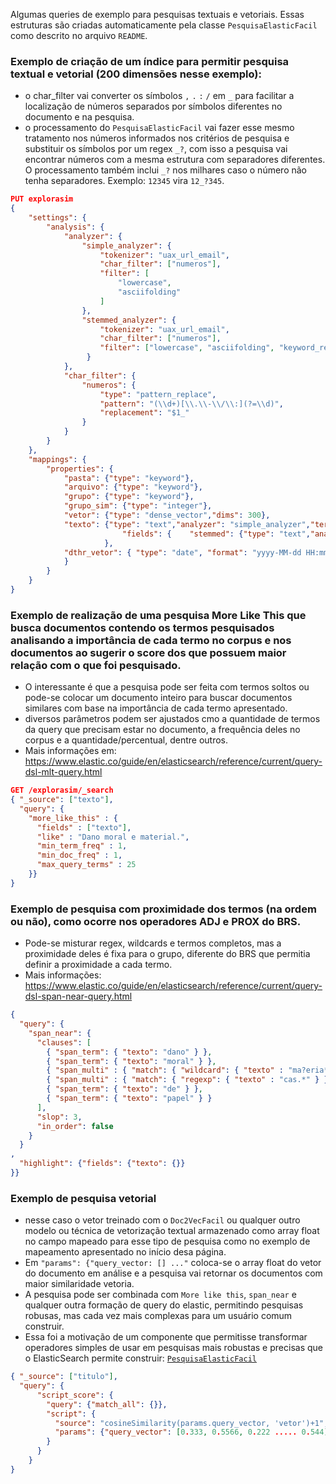  Algumas queries de exemplo para pesquisas textuais e vetoriais. Essas estruturas são criadas automaticamente pela classe `PesquisaElasticFacil` como descrito no arquivo `README`.

### Exemplo de criação de um índice para permitir pesquisa textual e vetorial (200 dimensões nesse exemplo):
- o char_filter vai converter os símbolos `,` `.` `:` `/`  em `_` para facilitar a localização de números separados por símbolos diferentes no documento e na pesquisa.
- o processamento do `PesquisaElasticFacil` vai fazer esse mesmo tratamento nos números informados nos critérios de pesquisa e substituir os símbolos por um regex `_?`, com isso a pesquisa vai encontrar números com a mesma estrutura com separadores diferentes. O processamento também inclui `_?` nos milhares caso o número não tenha separadores. Exemplo: `12345` vira `12_?345`.
```json
PUT explorasim
{
	"settings": {
		"analysis": {
			"analyzer": {
				"simple_analyzer": {
					"tokenizer": "uax_url_email",
					"char_filter": ["numeros"],
					"filter": [
						"lowercase",
						"asciifolding"
					]
				},
				"stemmed_analyzer": {
					"tokenizer": "uax_url_email",
					"char_filter": ["numeros"],
					"filter": ["lowercase",	"asciifolding",	"keyword_repeat",	"brazilian_stem",	"remove_duplicates"	]
				 }
			},
			"char_filter": {
				"numeros": {
					"type": "pattern_replace",
					"pattern": "(\\d+)[\\.\\-\\/\\:](?=\\d)",
					"replacement": "$1_"
				}
			}
		}
	},
	"mappings": {
		"properties": {
			"pasta": {"type": "keyword"},
			"arquivo": {"type": "keyword"},
			"grupo": {"type": "keyword"},
			"grupo_sim": {"type": "integer"},
			"vetor": {"type": "dense_vector","dims": 300},
			"texto": {"type": "text","analyzer": "simple_analyzer","term_vector": "with_positions_offsets",
				         "fields": {	"stemmed": {"type": "text","analyzer": "stemmed_analyzer","term_vector": "with_positions_offsets"}}
			         },
			"dthr_vetor": {	"type": "date",	"format": "yyyy-MM-dd HH:mm:ss||yyyy-MM-dd||epoch_millis"
			}
		}
	}
}
```

### Exemplo de realização de uma pesquisa More Like This que busca documentos contendo os termos pesquisados analisando a importância de cada termo no corpus e nos documentos ao sugerir o score dos que possuem maior relação com o que foi pesquisado.
- O interessante é que a pesquisa pode ser feita com termos soltos ou pode-se colocar um documento inteiro para buscar documentos similares com base na importância de cada termo apresentado.
 - diversos parâmetros podem ser ajustados cmo a quantidade de termos da query que precisam estar no documento, a frequência deles no corpus e a quantidade/percentual, dentre outros.
 - Mais informações em: https://www.elastic.co/guide/en/elasticsearch/reference/current/query-dsl-mlt-query.html
```json
GET /explorasim/_search
{ "_source": ["texto"],
  "query": {
    "more_like_this" : {
      "fields" : ["texto"],
      "like" : "Dano moral e material.",
      "min_term_freq" : 1,
      "min_doc_freq" : 1,
      "max_query_terms" : 25
    }}
}
```

### Exemplo de pesquisa com proximidade dos termos (na ordem ou não), como ocorre nos operadores ADJ e PROX do BRS.
- Pode-se misturar regex, wildcards e termos completos, mas a proximidade deles é fixa para o grupo, diferente do BRS que permitia definir a proximidade a cada termo.
- Mais informações: https://www.elastic.co/guide/en/elasticsearch/reference/current/query-dsl-span-near-query.html
```json
{
  "query": {
    "span_near": {
      "clauses": [
        { "span_term": { "texto": "dano" } },
        { "span_term": { "texto": "moral" } },
        { "span_multi" : { "match": { "wildcard": { "texto" : "ma?eria*" } } } },
        { "span_multi" : { "match": { "regexp": { "texto" : "cas.*" } } } },
        { "span_term": { "texto": "de" } },
        { "span_term": { "texto": "papel" } }
      ],
      "slop": 3,
      "in_order": false
    }
  }
,
  "highlight": {"fields": {"texto": {}}
}}
```
### Exemplo de pesquisa vetorial 
- nesse caso o vetor treinado com o `Doc2VecFacil` ou qualquer outro modelo ou técnica de vetorização textual armazenado como array float no campo mapeado para esse tipo de pesquisa como no exemplo de mapeamento apresentado no início desa página.
- Em `"params": {"query_vector: [] ..."` coloca-se o array float do vetor do documento em análise e a pesquisa vai retornar os documentos com maior similaridade vetoria.
- A pesquisa pode ser combinada com `More like this`, `span_near` e qualquer outra formação de query do elastic, permitindo pesquisas robusas, mas cada vez mais complexas para um usuário comum construir.
- Essa foi a motivação de um componente que permitisse transformar operadores simples de usar em pesquisas mais robustas e precisas que o ElasticSearch permite construir: [`PesquisaElasticFacil`](../README.md) 
```json
{ "_source": ["titulo"],
  "query": {
      "script_score": {
        "query": {"match_all": {}},
        "script": {
          "source": "cosineSimilarity(params.query_vector, 'vetor')+1",
          "params": {"query_vector": [0.333, 0.5566, 0.222 ..... 0.544]}
        }
      }
    }
}
```
